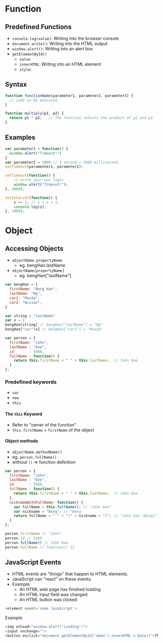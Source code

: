 # Function
## Predefined Functions
- `console.log(value)`: Writing into the browser console
- `document.write()`: Writing into the HTML output
- `window.alert()`: Writing into an alert box
- `getElementById()`
  - `value`
  - `innerHTML`: Writing into an HTML element
  - `style`:

## Syntax
``` JavaScript
function functionName(parameter1, parameter2, parameter3) {
  // code to be executed
}
```

``` JavaScript
function multiply(p1, p2) {
  return p1 * p2;   // The function returns the product of p1 and p2
}
```

## Examples
``` Javascript
var parameter1 = function() {
  window.alert("Timeout!")
}
var parameter2 = 3000 // 3 second = 3000 millisecond
setTimeout(paramenter1, parameter2);

setTimeout(function() {
    // write your own logic
    window.alert("Timeout!");
}, 3000);
```

``` Javascript
setInterval(function() {
    z += 1; // z = z + 1;
    console.log(z);
}, 1000);
```

# Object
## Accessing Objects
- `objectName.propertyName`
  - eg. bengHan.lastName
- `objectName[propertyName]`
  - eg. bengHan["lastName"]

``` JavaScript
var bengHan = {
  firstName: "Beng Han",
  lastName: "Ng",
  car1: "Mazda",
  car2: "Nissan",
}
```
``` JavaScript
var string = "lastName"
var x = 1
bengHan[string] // bengHan["lastName"] = "Ng"
bengHan["car"+x] // bengHan["car1"] = "Mazda"
```


``` JavaScript
var person = {
  firstName: "John",
  lastName : "Doe",
  id       : 5566,
  fullName : function() {
    return this.firstName + " " + this.lastName;  // John Doe
  }
};
```
### Predefined keywords
- `var`
- `new`
- `this`

#### The `this` Keyword
- Refer to "owner of the function"
- `this.firstName` = `firstName` of the object

#### Object methods
- `objectName.methodName()`
- eg. `person.fullName()`
- without `()` => function definition
``` JavaScript
var person = {
  firstName: "John",
  lastName : "Doe",
  id       : 5566,
  fullName : function() {
    return this.firstName + " " + this.lastName;  // John Doe
  },
  nicknameWithFullName: function() {
    var fullName = this.fullName(); // "John Doe"
    var nickname = "Beng"; // "Beng
    return fullName + " " + "(" + nickname + ")"; // "John Doe (Beng)"
  }
};

person.firstName // "John"
person.id // 5566
person.fullName() // John Doe
person.fullName // function() {}
```


## JavaScript Events
- HTML events are "things" that happen to HTML elements.
- JavaScript can "react" on these events.
- Example:
  - An HTML web page has finished loading
  - An HTML input field was changed
  - An HTML button was clicked

``` JavaScript
<element event='some JavaScript'>
```

Example
``` JavaScript
<img onload="window.alert('Loading')">
<input onchange="">
<button onclick="document.getElementById('demo').innerHTML = Date()">The time is?</button>
```


